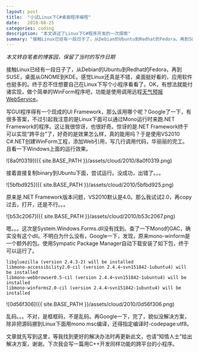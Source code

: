 ```yaml
---
layout: post
title:  "小试Linux下C#桌面程序编程"
date:   2010-08-25
categories: coding
description: "本文讲述了Linux下C#程序开发的一次探索"
summary: "接触Linux已经有一段日子了，从Debian的Ubuntu到Redhat的Fedora，再到SUSE，桌面从GNOME到KDE。感觉Linux还真是不错，桌面挺好看的，应用软件也挺多的。终于忍不住想要自己在Linux下写个小程序看看了。OK，有想法就能付诸实现，做个简单的WinForm程序吧，功能是使用调用远程天气预报WebService"
---
```


*本文转自笔者的博客园，保留了当时的写作日期*

接触Linux已经有一段日子了，从Debian的Ubuntu到Redhat的Fedora，再到SUSE，桌面从GNOME到KDE。感觉Linux还真是不错，桌面挺好看的，应用软件也挺多的。终于忍不住想要自己在Linux下写个小程序看看了。OK，有想法就能付诸实现，做个简单的WinForm程序吧，功能是使用调用远程[天气预报WebService](http://webservice.webxml.com.cn/WebServices/WeatherWS.asmx?wsdl)。

写GUI程序得有一个现成的UI Framework，那么该用哪个呢？Google了一下，有很多答案，不过引起我注意的是Linux下面可以通过Mono运行时来跑.NET Framework的程序。这让我很惊讶，也很好奇。惊讶的是.NET Framework终于可以实现“跨平台”了，好奇的是效果怎么样，真的能用吗？于是使用VS2010 C#.NET创建WinForm工程，添加Web引用，写几行调用代码，华丽丽的完工。且看一下Windows上面的运行效果。

![8a0f0319]({{ site.BASE_PATH }}/assets/cloud/2010/8a0f0319.png)

接着直接复制binary到Ubuntu下面，尝试运行。没成功，出错了。。。

![5bfbd925]({{ site.BASE_PATH }}/assets/cloud/2010/5bfbd925.png)

原来是.NET Framework版本问题，VS2010默认是4.0。那么我试试2.0，再copy过去，打开，还是不行。。。

![b53c2067]({{ site.BASE_PATH }}/assets/cloud/2010/b53c2067.png)

嗯。。。这次是System.Windows.Forms.dll没有找到。查了一下Mono的GAC，确实没有这个dll。不明白为什么没有，Google一下，发现，原来mono-winform是一个额外的包。使用Sympatic Package Manager自动下载安装了如下包，终于可以运行了。

    libgluezilla (version 2.4.3-2) will be installed 
    libmono-accessibility2.0-cil (version 2.4.4~svn151842-1ubuntu4) will be installed 
    libmono-webbrowser0.5-cil (version 2.4.4~svn151842-1ubuntu4) will be installed 
    libmono-winforms2.0-cil (version 2.4.4~svn151842-1ubuntu4) will be installed

![0d56f306]({{ site.BASE_PATH }}/assets/cloud/2010/0d56f306.png)

乱码。。。不对，是框框码，不是乱码。再Google一下，完了，貌似没解决方案，除非把源码挪到Linux下面用mono msc编译，还得指定编译时-codepage:utf8。

文章就先写到这里，等我找到更好的解决办法时再更新此文，也请“知情人士”给出解决方案，谢谢。下次我会写一篇用C++开发同样功能的跨平台的小程序。